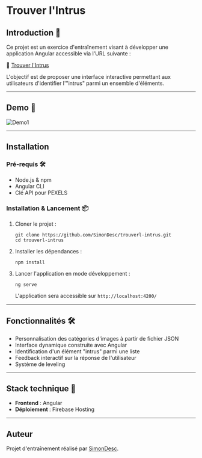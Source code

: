 # Trouver l'Intrus

## Introduction 📄

Ce projet est un exercice d'entraînement visant à développer une application Angular accessible via l'URL suivante :

🔗 [Trouver l'Intrus](https://trouver-l-intrus.web.app/)

L'objectif est de proposer une interface interactive permettant aux utilisateurs d'identifier l'"intrus" parmi un ensemble d'éléments.

---

## Demo 👀

![Demo1](./chrome-capture-2025-1-30.gif)

---

## Installation

### Pré-requis 🛠️

- Node.js & npm
- Angular CLI
- Clé API pour PEXELS

### Installation & Lancement 📦

1. Cloner le projet :
   ```shell
   git clone https://github.com/SimonDesc/trouverl-intrus.git
   cd trouverl-intrus
   ```

2. Installer les dépendances :
   ```shell
   npm install
   ```

3. Lancer l'application en mode développement :
   ```shell
   ng serve
   ```
   L'application sera accessible sur `http://localhost:4200/`

---

## Fonctionnalités 🛠️

- Personnalisation des catégories d'images à partir de fichier JSON
- Interface dynamique construite avec Angular
- Identification d'un élément "intrus" parmi une liste
- Feedback interactif sur la réponse de l'utilisateur
- Système de leveling

---

## Stack technique 🔬

- **Frontend** : Angular
- **Déploiement** : Firebase Hosting

---

## Auteur

Projet d'entraînement réalisé par [SimonDesc](https://github.com/SimonDesc).

